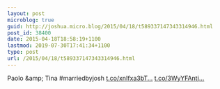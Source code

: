 ```yaml
---
layout: post
microblog: true
guid: http://joshua.micro.blog/2015/04/18/t589337147343314946.html
post_id: 38400
date: 2015-04-18T18:58:19+1100
lastmod: 2019-07-30T17:41:34+1100
type: post
url: /2015/04/18/t589337147343314946.html
---
```

Paolo &amp;amp; Tina #marriedbyjosh [t.co/xnIfxa3bT...](http://t.co/xnIfxa3bTl) [t.co/3WyYFAntj...](http://t.co/3WyYFAntj0)
